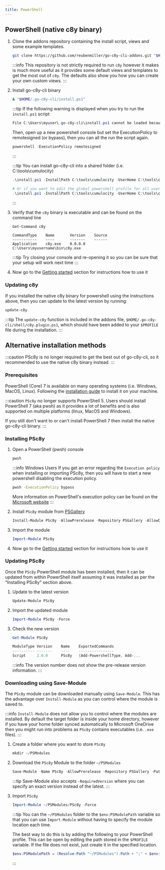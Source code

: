 ```yaml
---
title: PowerShell
---
```

## PowerShell (native c8y binary)

1. Clone the addons repository containing the install script, views and some example templates.

    ```sh
    git clone https://github.com/reubenmiller/go-c8y-cli-addons.git "$HOME/.go-c8y-cli"
    ```

    :::info
    This repository is not strictly required to run `c8y` however it makes is much more useful as it provides some  default views and templates to get the most out of `c8y`. The defaults also show you how you can create your own custom views.
    :::

2. Install go-c8y-cli binary

    ```sh
    & "$HOME/.go-c8y-cli/install.ps1"
    ```

    :::tip
    If the following warning is displayed when you try to run the `install.ps1` script

    ```powershell
    File C:\Users\myuser\.go-c8y-cli\install.ps1 cannot be loaded because running scripts is disabled on this system...
    ```

    Then, open up a new powershell console but set the ExecutionPolicy to remotesigned (or bypass), then you can all the run the script again.

    ```powershell
    powershell -ExecutionPolicy remotesigned
    ```
    :::

    :::tip
    You can install go-c8y-cli into a shared folder (i.e. C:\tools\cumulocity)

    ```powershell
    .\install.ps1 -InstallPath C:\tools\cumulocity -UserHome C:\tools\cumulocity -SkipVersionCheck

    # Or if you want to edit the global powershell profile for all users, but this requires administrator rights!
    .\install.ps1 -InstallPath C:\tools\cumulocity -UserHome C:\tools\cumulocity -SkipVersionCheck -ProfilePath $PROFILE.AllUsersAllHosts
    ```
    :::

3. Verify that the `c8y` binary is executable and can be found on the command line 

    ```bash
    Get-Command c8y
    ```

    ```text title="Output"
    CommandType    Name       Version    Source
    -----------    ----       -------    ------
    Application    c8y.exe    0.0.0.0    C:\Users\myusername\bin\c8y.exe
    ```

    :::tip
    Try closing your console and re-opening it so you can be sure that your setup will work next time
    :::

3. Now go to the [Getting started](/docs/gettingstarted/) section for instructions how to use it


### Updating c8y

If you installed the native c8y binary for powershell using the instructions above, then you can update to the latest version by running:

```bash
update-c8y
```

:::tip
The `update-c8y` function is included in the addons file, `$HOME/.go-c8y-cli/shell/c8y.plugin.ps1`, which should have been added to your `$PROFILE` file during the installation.
:::

## Alternative installation methods

:::caution
PSc8y is no longer required to get the best out of go-c8y-cli, so it recommended to use the native c8y binary instead.
:::

### Prerequisites

PowerShell (Core) 7 is available on many operating systems (i.e. Windows, MacOS, Linux). Following the [installation guide](https://docs.microsoft.com/en-us/powershell/scripting/install/installing-powershell) to install it on your machine.

:::caution
`PSc8y` no longer supports PowerShell 5. Users should install PowerShell 7 (aka pwsh) as it provides a lot of benefits and is also supported on multiple platforms (linux, MacOS and Windows).

If you still don't want to or can't install PowerShell 7 then install the native go-c8y-cli binary.
:::

### Installing PSc8y

1. Open a PowerShell (pwsh) console

    ```bash
    pwsh
    ```

    :::info Windows Users
    If you get an error regarding the `Execution policy` when installing or importing PSc8y, then you will have to start a new powershell disabling the execution policy.

    ```bash
    pwsh -ExecutionPolicy bypass
    ```
    
    More information on PowerShell's execution policy can be found on the [Microsoft website](https://docs.microsoft.com/en-us/powershell/module/microsoft.powershell.core/about/about_execution_policies)
    :::

1. Install `PSc8y` module from [PSGallery](https://www.powershellgallery.com/packages/PSc8y)

    ```powershell
    Install-Module PSc8y -AllowPrerelease -Repository PSGallery -AllowClobber -Scope CurrentUser
    ```

1. Import the module

    ```powershell
    Import-Module PSc8y
    ```

1. Now go to the [Getting started](/docs/gettingstarted/) section for instructions how to use it


### Updating PSc8y

Once the `PSc8y` PowerShell module has been installed, then it can be updated from within PowerShell itself assuming it was installed as per the "Installing PSc8y" section above.

1. Update to the latest version

    ```powershell
    Update-Module PSc8y
    ```

1. Import the updated module

    ```powershell
    Import-Module PSc8y -Force
    ```

1. Check the new version

    ```powershell
    Get-Module PSc8y
    ```

    ```powershell
    ModuleType Version    Name    ExportedCommands
    ---------- -------    ----    ----------------
    Script     2.0.0      PSc8y   {Add-PowershellType, Add-...
    ```

    :::info
    The version number does not show the pre-release version information.
    :::

### Downloading using Save-Module

The `PSc8y` module can be downloaded manually using `Save-Module`. This has the advantage over  `Install-Module` as you can control where the module is saved to.

:::info
`Install-Module` does not allow you to control where the modules are installed. By default the target folder is inside your home directory, however if you have your home folder synced automatically to Microsoft OneDrive then you might run into problems as `PSc8y` contains executables (i.e. `.exe` files).
:::

1. Create a folder where you want to store `PSc8y`

    ```powershell
    mkdir ~/PSModules
    ```

1. Download the `PSc8y` Module to the folder `~/PSModules`

    ```powershell
    Save-Module -Name PSc8y -AllowPrerelease -Repository PSGallery -Path ~/PSModules
    ```

    :::tip
    Save-Module also accepts `-RequiredVersion` where you can specify an exact version instead of the latest.
    :::

1. Import `PSc8y`

    ```powershell
    Import-Module ~/PSModules/PSc8y -Force
    ```

    :::tip
    You can the `~/PSModules` folder to the `$env:PSModulePath` variable so that you can use `Import-Module` without having to specify the module location each time.

    The best way to do this is by adding the following to your PowerShell profile. This can be open by editing the path stored in the `$PROFILE` variable. If the file does not exist, just create it in the specified location.

    ```powershell
    $env:PSModulePath = (Resolve-Path "~/PSModules").Path + ";" + $env:PSModulePath
    ```
    :::
